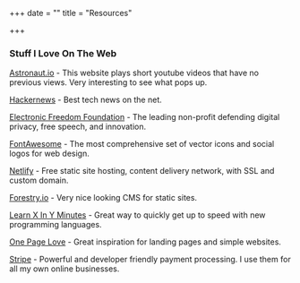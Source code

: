 +++
date = ""
title = "Resources"

+++
### Stuff I Love On The Web

[Astronaut.io](http://astronaut.io/#) - This website plays short youtube videos that have no previous views. Very interesting to see what pops up.

[Hackernews](https://news.ycombinator.com/news) - Best tech news on the net.

[Electronic Freedom Foundation](https://www.eff.org/) - The leading non-profit defending digital privacy, free speech, and innovation.

[FontAwesome](https://fontawesome.com/) - The most comprehensive set of vector icons and social logos for web design.

[Netlify](www.netlify.com) - Free static site hosting, content delivery network, with SSL and custom domain.

[Forestry.io](www.forestry.io) - Very nice looking CMS for static sites.

[Learn X In Y Minutes](https://learnxinyminutes.com/) - Great way to quickly get up to speed with new programming languages.

[One Page Love](https://onepagelove.com/) - Great inspiration for landing pages and simple websites.

[Stripe](stripe.com) - Powerful and developer friendly payment processing. I use them for all my own online businesses.